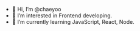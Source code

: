- 👋 Hi, I’m @chaeyoo
- 👀 I’m interested in Frontend developing.
- 🌱 I’m currently learning JavaScript, React, Node.


<!---
chaeyoo/chaeyoo is a ✨ special ✨ repository because its `README.md` (this file) appears on your GitHub profile.
You can click the Preview link to take a look at your changes.
--->
